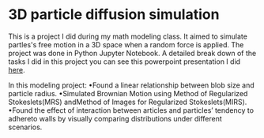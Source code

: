 # 3D particle diffusion simulation

This is a project I did during my math modeling class. It aimed to simulate partles's free motion in a 3D space when a random force is applied. The project was done in Python Jupyter Notebook. A detailed break down of the tasks I did in this project you can see this powerpoint presentation I did [here](https://github.com/sliu-trinity/3D-Particle-Diffusion/blob/master/3D%20Particle%20Diffusions.pdf).

In this modeling project: 
•Found a linear relationship between blob size and particle radius.
•Simulated Brownian Motion using Method of Regularized Stokeslets(MRS) andMethod of Images for Regularized Stokeslets(MIRS).
•Found the effect of interaction between articles and particles’ tendency to adhereto walls by visually comparing distributions under different scenarios.
